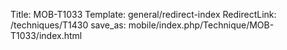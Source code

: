 Title: MOB-T1033
Template: general/redirect-index
RedirectLink: /techniques/T1430
save_as: mobile/index.php/Technique/MOB-T1033/index.html